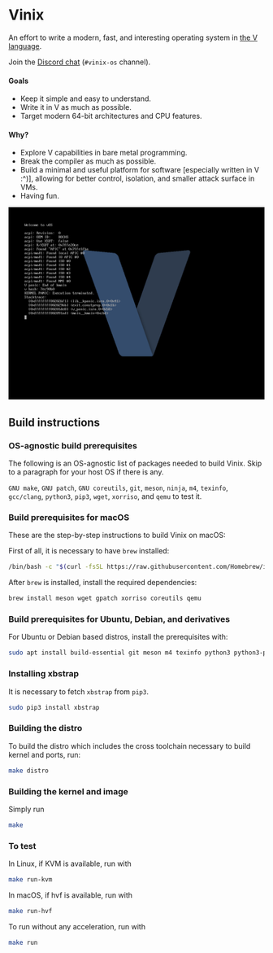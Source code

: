 # Vinix

An effort to write a modern, fast, and interesting operating system in [the V language](https://vlang.io).

Join the [Discord chat](https://discord.gg/vlang) (`#vinix-os` channel).

#### Goals

- Keep it simple and easy to understand.
- Write it in V as much as possible.
- Target modern 64-bit architectures and CPU features.

#### Why?

- Explore V capabilities in bare metal programming.
- Break the compiler as much as possible.
- Build a minimal and useful platform for software [especially written in V :^)], allowing for better control, isolation, and smaller attack surface in VMs.
- Having fun.

![Reference screenshot](/screenshot.png?raw=true "Reference screenshot")

## Build instructions

### OS-agnostic build prerequisites

The following is an OS-agnostic list of packages needed to build Vinix. Skip to a paragraph for your host OS if there is any.

`GNU make`, `GNU patch`, `GNU coreutils`, `git`, `meson`, `ninja`, `m4`, `texinfo`, `gcc/clang`, `python3`, `pip3`, `wget`, `xorriso`, and `qemu` to test it.

### Build prerequisites for macOS

These are the step-by-step instructions to build Vinix on macOS:

First of all, it is necessary to have `brew` installed:
```bash
/bin/bash -c "$(curl -fsSL https://raw.githubusercontent.com/Homebrew/install/HEAD/install.sh)"
```

After `brew` is installed, install the required dependencies:
```bash
brew install meson wget gpatch xorriso coreutils qemu
```

### Build prerequisites for Ubuntu, Debian, and derivatives

For Ubuntu or Debian based distros, install the prerequisites with:
```bash
sudo apt install build-essential git meson m4 texinfo python3 python3-pip wget xorriso qemu-system-x86
```

### Installing xbstrap

It is necessary to fetch `xbstrap` from `pip3`.

```bash
sudo pip3 install xbstrap
```

### Building the distro

To build the distro which includes the cross toolchain necessary
to build kernel and ports, run:

```bash
make distro
```

### Building the kernel and image

Simply run
```bash
make
```

### To test

In Linux, if KVM is available, run with
```bash
make run-kvm
```

In macOS, if hvf is available, run with
```bash
make run-hvf
```

To run without any acceleration, run with
```bash
make run
```
